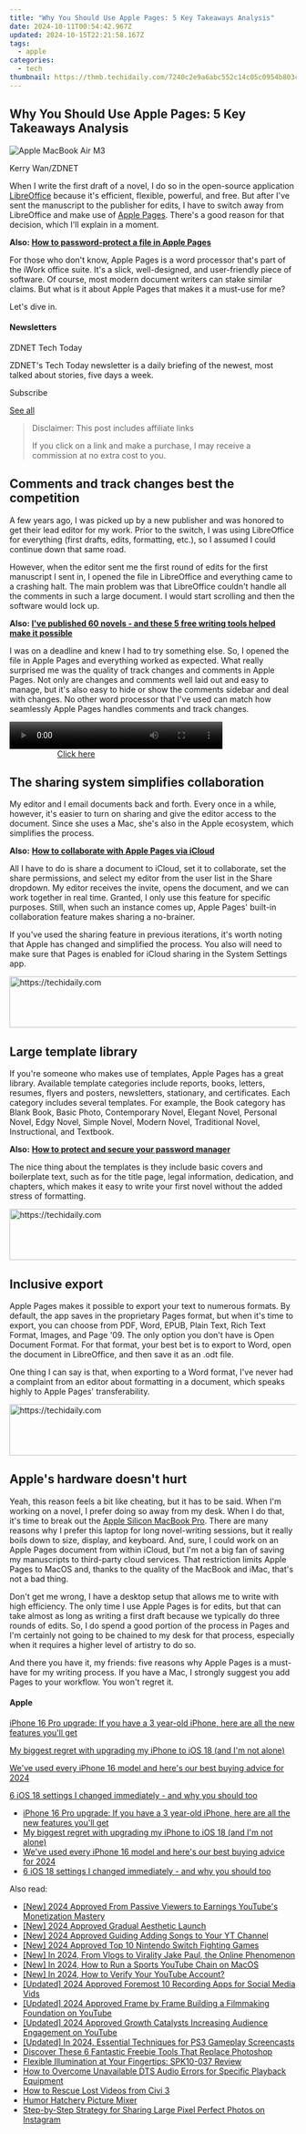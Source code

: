 ```yaml
---
title: "Why You Should Use Apple Pages: 5 Key Takeaways Analysis"
date: 2024-10-11T00:54:42.967Z
updated: 2024-10-15T22:21:58.167Z
tags:
  - apple
categories:
  - tech
thumbnail: https://thmb.techidaily.com/7240c2e9a6abc552c14c05c0954b803ce022aaf37095d266ecb3ccb4c8e95c38.jpg
---
```


## Why You Should Use Apple Pages: 5 Key Takeaways  Analysis

![Apple MacBook Air M3](https://www.zdnet.com/a/img/resize/fe8f8cd7e0c2654e479b66e182747b3b9bb902a6/2024/03/04/1efbae92-d795-44e3-bb22-db21dee4a95b/dsc09965-2.jpg?auto=webp&width=1280)

Kerry Wan/ZDNET

When I write the first draft of a novel, I do so in the open-source application [LibreOffice](https://www.zdnet.com/home-and-office/work-life/5-ways-libreoffice-meets-my-writing-needs-better-than-google-docs-can/) because it's efficient, flexible, powerful, and free. But after I've sent the manuscript to the publisher for edits, I have to switch away from LibreOffice and make use of [Apple Pages](https://www.zdnet.com/article/how-to-password-protect-a-file-in-apple-pages-and-when-you-might-want-to/). There's a good reason for that decision, which I'll explain in a moment. 

**Also: [How to password-protect a file in Apple Pages](https://www.zdnet.com/article/how-to-password-protect-a-file-in-apple-pages-and-when-you-might-want-to/)**

For those who don't know, Apple Pages is a word processor that's part of the iWork office suite. It's a slick, well-designed, and user-friendly piece of software. Of course, most modern document writers can stake similar claims. But what is it about Apple Pages that makes it a must-use for me?

Let's dive in.

#### Newsletters

ZDNET Tech Today

ZDNET's Tech Today newsletter is a daily briefing of the newest, most talked about stories, five days a week.

 Subscribe

[See all](https://www.zdnet.com/newsletters/)

>  Disclaimer: This post includes affiliate links
>
>  If you click on a link and make a purchase, I may receive a commission at no extra cost to you.
>

## Comments and track changes best the competition

A few years ago, I was picked up by a new publisher and was honored to get their lead editor for my work. Prior to the switch, I was using LibreOffice for everything (first drafts, edits, formatting, etc.), so I assumed I could continue down that same road. 

However, when the editor sent me the first round of edits for the first manuscript I sent in, I opened the file in LibreOffice and everything came to a crashing halt. The main problem was that LibreOffice couldn't handle all the comments in such a large document. I would start scrolling and then the software would lock up.

**Also: [I've published 60 novels - and these 5 free writing tools helped make it possible](https://www.zdnet.com/home-and-office/work-life/ive-published-60-novels-and-these-5-free-writing-tools-helped-make-it-possible/)**

I was on a deadline and knew I had to try something else. So, I opened the file in Apple Pages and everything worked as expected. What really surprised me was the quality of track changes and comments in Apple Pages. Not only are changes and comments well laid out and easy to manage, but it's also easy to hide or show the comments sidebar and deal with changes. No other word processor that I've used can match how seamlessly Apple Pages handles comments and track changes. 

<!-- affiliate ads begin -->
<span id="1936838">
					<video width="374" height="48" style="cursor:pointer"
           poster="//a.impactradius-go.com/display-clicktoplayimage/1936838.png"
           onclick="if(!this.playClicked){this.play();this.setAttribute('controls',true);this.playClicked=true;}">
	   <source src="//a.impactradius-go.com/display-ad/18409-1936838">
	   <img src="//a.impactradius-go.com/display-clicktoplayimage/1936838.png" style="border: none; height: 100%; width: 100%; object-fit: contain">
	</video>
	<div style="width:234px;text-align:center"><a href="javascript:window.open(decodeURIComponent('https%3A%2F%2Fcoinrule.sjv.io%2Fc%2F5597632%2F1936838%2F18409'), '_blank');void(0);">Click here</a></div>
</span>
<img height="0" width="0" src="https://imp.pxf.io/i/5597632/1936838/18409" style="position:absolute;visibility:hidden;" border="0" />
<!-- affiliate ads end -->

## The sharing system simplifies collaboration

My editor and I email documents back and forth. Every once in a while, however, it's easier to turn on sharing and give the editor access to the document. Since she uses a Mac, she's also in the Apple ecosystem, which simplifies the process. 

**Also:** [**How to collaborate with Apple Pages via iCloud**](https://www.zdnet.com/article/how-to-collaborate-with-an-apple-pages-document-via-icloud/)

All I have to do is share a document to iCloud, set it to collaborate, set the share permissions, and select my editor from the user list in the Share dropdown. My editor receives the invite, opens the document, and we can work together in real time. Granted, I only use this feature for specific purposes. Still, when such an instance comes up, Apple Pages' built-in collaboration feature makes sharing a no-brainer.

If you've used the sharing feature in previous iterations, it's worth noting that Apple has changed and simplified the process. You also will need to make sure that Pages is enabled for iCloud sharing in the System Settings app.

<!-- affiliate ads begin -->
<a href="https://ephamedtechinc.pxf.io/c/5597632/2137219/26400" target="_top" id="2137219">
  <img src="//a.impactradius-go.com/display-ad/26400-2137219" border="0" alt="https://techidaily.com" width="728" height="90"/>
</a>
<img height="0" width="0" src="https://ephamedtechinc.pxf.io/i/5597632/2137219/26400" style="position:absolute;visibility:hidden;" border="0" />
<!-- affiliate ads end -->

## Large template library

If you're someone who makes use of templates, Apple Pages has a great library. Available template categories include reports, books, letters, resumes, flyers and posters, newsletters, stationary, and certificates. Each category includes several templates. For example, the Book category has Blank Book, Basic Photo, Contemporary Novel, Elegant Novel, Personal Novel, Edgy Novel, Simple Novel, Modern Novel, Traditional Novel, Instructional, and Textbook.

**Also:** [**How to protect and secure your password manager**](https://www.zdnet.com/article/how-to-protect-and-secure-your-password-manager/)

The nice thing about the templates is they include basic covers and boilerplate text, such as for the title page, legal information, dedication, and chapters, which makes it easy to write your first novel without the added stress of formatting.

<!-- affiliate ads begin -->
<a href="https://imp.i357552.net/c/5597632/1030380/11832" target="_top" id="1030380">
  <img src="//a.impactradius-go.com/display-ad/11832-1030380" border="0" alt="https://techidaily.com" width="720" height="90"/>
</a>
<img height="0" width="0" src="https://imp.i357552.net/i/5597632/1030380/11832" style="position:absolute;visibility:hidden;" border="0" />
<!-- affiliate ads end -->

## Inclusive export

Apple Pages makes it possible to export your text to numerous formats. By default, the app saves in the proprietary Pages format, but when it's time to export, you can choose from PDF, Word, EPUB, Plain Text, Rich Text Format, Images, and Page '09\. The only option you don't have is Open Document Format. For that format, your best bet is to export to Word, open the document in LibreOffice, and then save it as an .odt file.

One thing I can say is that, when exporting to a Word format, I've never had a complaint from an editor about formatting in a document, which speaks highly to Apple Pages' transferability.

<!-- affiliate ads begin -->
<a href="https://appsumo.8odi.net/c/5597632/2123732/7443" target="_top" id="2123732">
  <img src="//a.impactradius-go.com/display-ad/7443-2123732" border="0" alt="https://techidaily.com" width="600" height="90"/>
</a>
<img height="0" width="0" src="https://appsumo.8odi.net/i/5597632/2123732/7443" style="position:absolute;visibility:hidden;" border="0" />
<!-- affiliate ads end -->

## Apple's hardware doesn't hurt

Yeah, this reason feels a bit like cheating, but it has to be said. When I'm working on a novel, I prefer doing so away from my desk. When I do that, it's time to break out the [Apple Silicon MacBook Pro](https://buy.geni.us/Proxy.ashx?TSID=368250&GR%5FURL=https%3A%2F%2Fwww.amazon.com%2FApple-MacBook-Laptop-12%E2%80%91core-18%E2%80%91core%2Fdp%2FB0CM5BL45N%2Fref%3Dsr%5F1%5F3%3Fcrid%3D1KWDFZJ288FEN%26dib%3DeyJ2IjoiMSJ9.7b8Q-NYi4qiUKau1GVUhK38QabchqWLIn%5FU82MT2rpSJErnWwhuUj2g2rxxRisxZsIXcwsIVmJ4hJGjnHVpEob8zqJmFPVQ7xAuZ3ymIV0WgeZBO9GLUqWy-ha9uf%5FENdfdI5OyD4T78OXFoSn%5FJMjDU1zBDcngO5b%5F%5F7sF7%5Fubkz5LlpmVna1OymR-o-PbF9ecAc%5FkfgkB2bAPPjWVk0-uMAPt0k1MPxNSsGNJPMhk.dwA1sf87X3LPwsSiL7%5FECsG7C9PTJ2AJeOgOniBoeyI%26dib%5Ftag%3Dse%26keywords%3Dapple%2Bsilicone%2Bmacbook%2Bpro%26qid%3D1709719268%26sprefix%3Dapple%2Bsilicon%2Bmacbook%2Bpro%2Caps%2C208%26sr%3D8-3%26tag%3Dzd-buy-button-20%26ascsubtag%3D%5F%5FCOM%5FCLICK%5FID%5F%5F%7C5161bbc6-c796-4f4c-afd5-00299fbb6f92%7Cdtp&dtb=1). There are many reasons why I prefer this laptop for long novel-writing sessions, but it really boils down to size, display, and keyboard. And, sure, I could work on an Apple Pages document from within iCloud, but I'm not a big fan of saving my manuscripts to third-party cloud services. That restriction limits Apple Pages to MacOS and, thanks to the quality of the MacBook and iMac, that's not a bad thing. 

Don't get me wrong, I have a desktop setup that allows me to write with high efficiency. The only time I use Apple Pages is for edits, but that can take almost as long as writing a first draft because we typically do three rounds of edits. So, I do spend a good portion of the process in Pages and I'm certainly not going to be chained to my desk for that process, especially when it requires a higher level of artistry to do so.

And there you have it, my friends: five reasons why Apple Pages is a must-have for my writing process. If you have a Mac, I strongly suggest you add Pages to your workflow. You won't regret it.

#### Apple

[iPhone 16 Pro upgrade: If you have a 3 year-old iPhone, here are all the new features you'll get](https://www.zdnet.com/article/iphone-16-pro-and-pro-max-hands-on/ "iPhone 16 Pro upgrade: If you have a 3 year-old iPhone, here are all the new features you'll get")

[My biggest regret with upgrading my iPhone to iOS 18 (and I'm not alone)](https://www.zdnet.com/article/my-biggest-regret-with-upgrading-my-iphone-to-ios-18-and-im-not-alone/ "My biggest regret with upgrading my iPhone to iOS 18 (and I'm not alone)")

[We've used every iPhone 16 model and here's our best buying advice for 2024](https://www.zdnet.com/article/iphone-16-pro-max-buying-advice-2024/ "We've used every iPhone 16 model and here's our best buying advice for 2024")

[6 iOS 18 settings I changed immediately - and why you should too](https://www.zdnet.com/article/6-ios-18-settings-i-changed-immediately-and-why-you-should-too/ "6 iOS 18 settings I changed immediately - and why you should too")

* [iPhone 16 Pro upgrade: If you have a 3 year-old iPhone, here are all the new features you'll get](https://www.zdnet.com/article/iphone-16-pro-and-pro-max-hands-on/ "iPhone 16 Pro upgrade: If you have a 3 year-old iPhone, here are all the new features you'll get")
* [My biggest regret with upgrading my iPhone to iOS 18 (and I'm not alone)](https://www.zdnet.com/article/my-biggest-regret-with-upgrading-my-iphone-to-ios-18-and-im-not-alone/ "My biggest regret with upgrading my iPhone to iOS 18 (and I'm not alone)")
* [We've used every iPhone 16 model and here's our best buying advice for 2024](https://www.zdnet.com/article/iphone-16-pro-max-buying-advice-2024/ "We've used every iPhone 16 model and here's our best buying advice for 2024")
* [6 iOS 18 settings I changed immediately - and why you should too](https://www.zdnet.com/article/6-ios-18-settings-i-changed-immediately-and-why-you-should-too/ "6 iOS 18 settings I changed immediately - and why you should too")

<ins class="adsbygoogle"
     style="display:block"
     data-ad-format="autorelaxed"
     data-ad-client="ca-pub-7571918770474297"
     data-ad-slot="1223367746"></ins>

<ins class="adsbygoogle"
     style="display:block"
     data-ad-client="ca-pub-7571918770474297"
     data-ad-slot="8358498916"
     data-ad-format="auto"
     data-full-width-responsive="true"></ins>

<span class="atpl-alsoreadstyle">Also read:</span>
<div><ul>
<li><a href="https://eaxpv-info.techidaily.com/new-2024-approved-from-passive-viewers-to-earnings-youtubes-monetization-mastery/"><u>[New] 2024 Approved From Passive Viewers to Earnings YouTube's Monetization Mastery</u></a></li>
<li><a href="https://fox-friendly.techidaily.com/new-2024-approved-gradual-aesthetic-launch/"><u>[New] 2024 Approved Gradual Aesthetic Launch</u></a></li>
<li><a href="https://eaxpv-info.techidaily.com/new-2024-approved-guiding-adding-songs-to-your-yt-channel/"><u>[New] 2024 Approved Guiding Adding Songs to Your YT Channel</u></a></li>
<li><a href="https://screen-sharing-recording.techidaily.com/new-2024-approved-top-10-nintendo-switch-fighting-games/"><u>[New] 2024 Approved Top 10 Nintendo Switch Fighting Games</u></a></li>
<li><a href="https://eaxpv-info.techidaily.com/new-in-2024-from-vlogs-to-virality-jake-paul-the-online-phenomenon/"><u>[New] In 2024, From Vlogs to Virality Jake Paul, the Online Phenomenon</u></a></li>
<li><a href="https://eaxpv-info.techidaily.com/new-in-2024-how-to-run-a-sports-youtube-chain-on-macos/"><u>[New] In 2024, How to Run a Sports YouTube Chain on MacOS</u></a></li>
<li><a href="https://eaxpv-info.techidaily.com/new-in-2024-how-to-verify-your-youtube-account/"><u>[New] In 2024, How to Verify Your YouTube Account?</u></a></li>
<li><a href="https://eaxpv-info.techidaily.com/updated-2024-approved-foremost-10-recording-apps-for-social-media-vids/"><u>[Updated] 2024 Approved Foremost 10 Recording Apps for Social Media Vids</u></a></li>
<li><a href="https://eaxpv-info.techidaily.com/updated-2024-approved-frame-by-frame-building-a-filmmaking-foundation-on-youtube/"><u>[Updated] 2024 Approved Frame by Frame Building a Filmmaking Foundation on YouTube</u></a></li>
<li><a href="https://eaxpv-info.techidaily.com/updated-2024-approved-growth-catalysts-increasing-audience-engagement-on-youtube/"><u>[Updated] 2024 Approved Growth Catalysts Increasing Audience Engagement on YouTube</u></a></li>
<li><a href="https://digital-screen-recording.techidaily.com/updated-in-2024-essential-techniques-for-ps3-gameplay-screencasts/"><u>[Updated] In 2024, Essential Techniques for PS3 Gameplay Screencasts</u></a></li>
<li><a href="https://techno-recovery.techidaily.com/discover-these-6-fantastic-freebie-tools-that-replace-photoshop/"><u>Discover These 6 Fantastic Freebie Tools That Replace Photoshop</u></a></li>
<li><a href="https://buynow-info.techidaily.com/flexible-illumination-at-your-fingertips-spk10-037-review/"><u>Flexible Illumination at Your Fingertips: SPK10-037 Review</u></a></li>
<li><a href="https://win-dash.techidaily.com/how-to-overcome-unavailable-dts-audio-errors-for-specific-playback-equipment/"><u>How to Overcome Unavailable DTS Audio Errors for Specific Playback Equipment</u></a></li>
<li><a href="https://blog-min.techidaily.com/how-to-rescue-lost-videos-from-civi-3-by-fonelab-android-recover-video/"><u>How to Rescue Lost Videos from Civi 3</u></a></li>
<li><a href="https://fox-http.techidaily.com/humor-hatchery-picture-mixer/"><u>Humor Hatchery Picture Mixer</u></a></li>
<li><a href="https://tech-renaissance.techidaily.com/step-by-step-strategy-for-sharing-large-pixel-perfect-photos-on-instagram/"><u>Step-by-Step Strategy for Sharing Large Pixel Perfect Photos on Instagram</u></a></li>
</ul></div>

